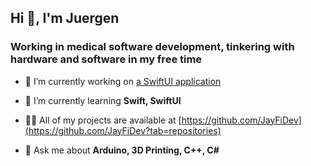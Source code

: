 ## Hi 👋, I'm Juergen 
### Working in medical software development, tinkering with hardware and software in my free time</h3>


- 🔭 I’m currently working on [a SwiftUI application](https://github.com/JayFiDev/StoreAway)

- 🌱 I’m currently learning **Swift, SwiftUI**

- 👨‍💻 All of my projects are available at [https://github.com/JayFiDev](https://github.com/JayFiDev?tab=repositories)

- 💬 Ask me about **Arduino, 3D Printing, C++, C#**



